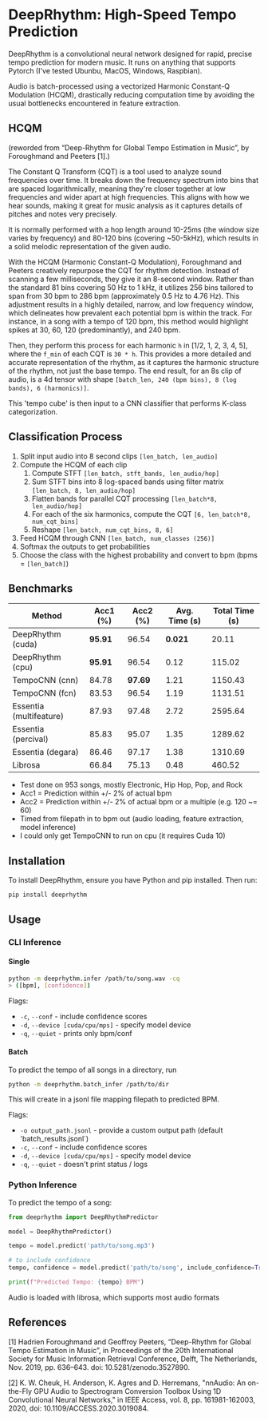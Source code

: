 # DeepRhythm: High-Speed Tempo Prediction

DeepRhythm is a convolutional neural network designed for rapid, precise tempo prediction for modern music. It runs on anything that supports Pytorch (I've tested Ubunbu, MacOS, Windows, Raspbian).

Audio is batch-processed using a vectorized Harmonic Constant-Q Modulation (HCQM), drastically reducing computation time by avoiding the usual bottlenecks encountered in feature extraction.

## HCQM

(reworded from “Deep-Rhythm for Global Tempo Estimation in Music”, by Foroughmand and Peeters [1].)

The Constant Q Transform (CQT) is a tool used to analyze sound frequencies over time. It breaks down the frequency spectrum into bins that are spaced logarithmically, meaning they're closer together at low frequencies and wider apart at high frequencies. This aligns with how we hear sounds, making it great for music analysis as it captures details of pitches and notes very precisely.

It is normally performed with a hop length around 10-25ms (the window size varies by frequency) and 80-120 bins (covering ~50-5kHz), which results in a solid melodic representation of the given audio.

With the HCQM (Harmonic Constant-Q Modulation), Foroughmand and Peeters creatively repurpose the CQT for rhythm detection. Instead of scanning a few milliseconds, they give it an 8-second window. Rather than the standard 81 bins covering 50 Hz to 1 kHz, it utilizes 256 bins tailored to span from 30 bpm to 286 bpm (approximately 0.5 Hz to 4.76 Hz). This adjustment results in a highly detailed, narrow, and low frequency window, which delineates how prevalent each potential bpm is within the track. For instance, in a song with a tempo of 120 bpm, this method would highlight spikes at 30, 60, 120 (predominantly), and 240 bpm.

Then, they perform this process for each harmonic `h` in [1/2, 1, 2, 3, 4, 5], where the `f_min` of each CQT is `30 * h`. This provides a more detailed and accurate representation of the rhythm, as it captures the harmonic structure of the rhythm, not just the base tempo. The end result, for an 8s clip of audio, is a 4d tensor with shape `[batch_len, 240 (bpm bins), 8 (log bands), 6 (harmonics)]`.

This 'tempo cube' is then input to a CNN classifier that performs K-class categorization.

## Classification Process

1. Split input audio into 8 second clips `[len_batch, len_audio]`
2. Compute the HCQM of each clip
   1. Compute STFT `[len_batch, stft_bands, len_audio/hop]`
   2. Sum STFT bins into 8 log-spaced bands using filter matrix `[len_batch, 8, len_audio/hop]`
   3. Flatten bands for parallel CQT processing `[len_batch*8, len_audio/hop]`
   4. For each of the six harmonics, compute the CQT `[6, len_batch*8, num_cqt_bins]`
   5. Reshape `[len_batch, num_cqt_bins, 8, 6]`
3. Feed HCQM through CNN `[len_batch, num_classes (256)]`
4. Softmax the outputs to get probabilities
5. Choose the class with the highest probability and convert to bpm (bpms = `[len_batch]`)

## Benchmarks

| Method                  | Acc1 (%)  | Acc2 (%)  | Avg. Time (s) | Total Time (s) |
| ----------------------- | --------- | --------- | ------------- | -------------- |
| DeepRhythm (cuda)       | **95.91** | 96.54     | **0.021**     | 20.11          |
| DeepRhythm (cpu)        | **95.91** | 96.54     | 0.12          | 115.02         |
| TempoCNN (cnn)          | 84.78     | **97.69** | 1.21          | 1150.43        |
| TempoCNN (fcn)          | 83.53     | 96.54     | 1.19          | 1131.51        |
| Essentia (multifeature) | 87.93     | 97.48     | 2.72          | 2595.64        |
| Essentia (percival)     | 85.83     | 95.07     | 1.35          | 1289.62        |
| Essentia (degara)       | 86.46     | 97.17     | 1.38          | 1310.69        |
| Librosa                 | 66.84     | 75.13     | 0.48          | 460.52         |

- Test done on 953 songs, mostly Electronic, Hip Hop, Pop, and Rock
- Acc1 = Prediction within +/- 2% of actual bpm
- Acc2 = Prediction within +/- 2% of actual bpm or a multiple (e.g. 120 ~= 60)
- Timed from filepath in to bpm out (audio loading, feature extraction, model inference)
- I could only get TempoCNN to run on cpu (it requires Cuda 10)

## Installation

To install DeepRhythm, ensure you have Python and pip installed. Then run:

```bash
pip install deeprhythm
```

## Usage

### CLI Inference

#### Single

```bash
python -m deeprhythm.infer /path/to/song.wav -cq
> ([bpm], [confidence])
```

Flags:

- `-c`, `--conf` - include confidence scores
- `-d`, `--device [cuda/cpu/mps]` - specify model device
- `-q`, `--quiet` - prints only bpm/conf

#### Batch

To predict the tempo of all songs in a directory, run

```bash
python -m deeprhythm.batch_infer /path/to/dir
```

This will create in a jsonl file mapping filepath to predicted BPM.

Flags:

- `-o output_path.jsonl` - provide a custom output path (default 'batch_results.jsonl`)
- `-c`, `--conf` - include confidence scores
- `-d`, `--device [cuda/cpu/mps]` - specify model device
- `-q`, `--quiet` - doesn't print status / logs

### Python Inference

To predict the tempo of a song:

```python
from deeprhythm import DeepRhythmPredictor

model = DeepRhythmPredictor()

tempo = model.predict('path/to/song.mp3')

# to include confidence
tempo, confidence = model.predict('path/to/song', include_confidence=True)

print(f"Predicted Tempo: {tempo} BPM")
```

Audio is loaded with librosa, which supports most audio formats

## References

[1] Hadrien Foroughmand and Geoffroy Peeters, “Deep-Rhythm for Global Tempo Estimation in Music”, in Proceedings of the 20th International Society for Music Information Retrieval Conference, Delft, The Netherlands, Nov. 2019, pp. 636–643. doi: 10.5281/zenodo.3527890.

[2] K. W. Cheuk, H. Anderson, K. Agres and D. Herremans, "nnAudio: An on-the-Fly GPU Audio to Spectrogram Conversion Toolbox Using 1D Convolutional Neural Networks," in IEEE Access, vol. 8, pp. 161981-162003, 2020, doi: 10.1109/ACCESS.2020.3019084.
